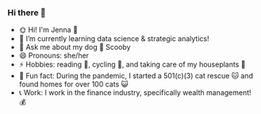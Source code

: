 ### Hi there 👋

<!--
**jennakobular/jennakobular** is a ✨ _special_ ✨ repository because its `README.md` (this file) appears on your GitHub profile.


- 🔭 I’m currently working on ...
- 🌱 I’m currently learning ... data science & strategic analytics!
- 💬 Ask me about ... my dog :dog: Scooby
- 😄 Pronouns: ... she/her
- ⚡ Fun fact: ...
-->
- 🌞 Hi! I'm Jenna 🌝
- 🌱 I’m currently learning data science & strategic analytics!
- 💬 Ask me about my dog :dog: Scooby
- 😄 Pronouns: she/her
- ⚡ Hobbies: reading 📘, cycling 🚴, and taking care of my houseplants 🌱
- 🐚 Fun fact: During the pandemic, I started a 501(c)(3) cat rescue 🐱 and found homes for over 100 cats 😺
- :telephone_receiver: Work: I work in the finance industry, specifically wealth management! :moneybag:
